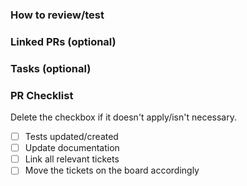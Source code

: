 <!-- **Ticket:** https://yaits.demos-deutschland.de/Txxyyzz -->

<!-- Description: Clearly and concisely describe the intention of your PR including the problem you're solving 
and the reasoning behind the solution. -->

### How to review/test
<!-- If there is a recommended way to review and/or test this PR, please describe it here.-->

### Linked PRs (optional)
<!-- List other PRs that are somehow connected to this and explain the connection.

- Other PR1 #{PR-number1}
- Other PR2 #{PR-number2}
-->

### Tasks (optional)
<!-- A list of all related tasks that need to be done before this can be merged.

- [x] Task1
- [ ] Task2
-->

### PR Checklist
<!-- Reminders for handling PRs -->

Delete the checkbox if it doesn't apply/isn't necessary.

- [ ] Tests updated/created
- [ ] Update documentation
- [ ] Link all relevant tickets
- [ ] Move the tickets on the board accordingly
